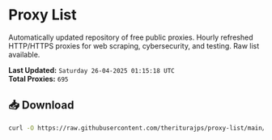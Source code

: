 # Proxy List

Automatically updated repository of free public proxies. Hourly refreshed HTTP/HTTPS proxies for web scraping, cybersecurity, and testing. Raw list available.

**Last Updated:** `Saturday 26-04-2025 01:15:18 UTC`  
**Total Proxies:** `695`

## 📥 Download
```bash
curl -O https://raw.githubusercontent.com/theriturajps/proxy-list/main/proxies.txt
